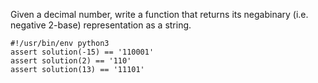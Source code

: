 Given a decimal number, write a function that returns its
negabinary (i.e. negative 2-base) representation as a string.

```
#!/usr/bin/env python3
assert solution(-15) ==	'110001'
assert solution(2) == '110'
assert solution(13) == '11101'
```
